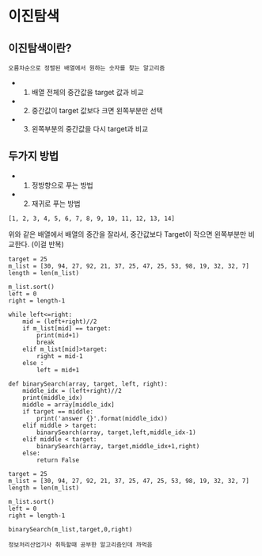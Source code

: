 # 이진탐색

## 이진탐색이란?
`오름차순으로 정렬된 배열에서 원하는 숫자를 찾는 알고리즘`
* 1. 배열 전체의 중간값을 target 값과 비교
* 2. 중간값이 target 값보다 크면 왼쪽부분만 선택
* 3. 왼쪽부분의 중간값을 다시 target과 비교

## 두가지 방법

* 1. 정방향으로 푸는 방법
* 2. 재귀로 푸는 방법

`[1, 2, 3, 4, 5, 6, 7, 8, 9, 10, 11, 12, 13, 14]`  

위와 같은 배열에서 배열의 중간을 잘라서, 중간값보다 Target이 작으면 왼쪽부분만 비교한다. (이걸 반복)

```python3
target = 25
m_list = [30, 94, 27, 92, 21, 37, 25, 47, 25, 53, 98, 19, 32, 32, 7]
length = len(m_list)

m_list.sort()
left = 0 
right = length-1

while left<=right:
    mid = (left+right)//2
    if m_list[mid] == target:
        print(mid+1)
        break
    elif m_list[mid]>target:
        right = mid-1
    else :
        left = mid+1
```

```python3
def binarySearch(array, target, left, right):
    middle_idx = (left+right)//2
    print(middle_idx)
    middle = array[middle_idx]
    if target == middle:
        print('answer {}'.format(middle_idx))
    elif middle > target:
        binarySearch(array, target,left,middle_idx-1)
    elif middle < target:
        binarySearch(array, target,middle_idx+1,right)
    else: 
        return False

target = 25
m_list = [30, 94, 27, 92, 21, 37, 25, 47, 25, 53, 98, 19, 32, 32, 7]
length = len(m_list)

m_list.sort()
left = 0 
right = length-1

binarySearch(m_list,target,0,right)
```

    정보처리산업기사 취득할때 공부한 알고리즘인데 까먹음